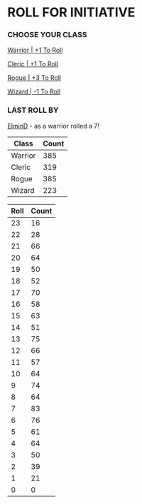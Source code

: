 # ROLL FOR INITIATIVE
### CHOOSE YOUR CLASS

[Warrior | +1 To Roll](https://github.com/benjaminsampica/benjaminsampica/issues/new?title=roll%7Cwarrior&body=Just+click+%27Submit+new+issue%27.)

[Cleric | +1 To Roll](https://github.com/benjaminsampica/benjaminsampica/issues/new?title=roll%7Ccleric&body=Just+click+%27Submit+new+issue%27.)

[Rogue | +3 To Roll](https://github.com/benjaminsampica/benjaminsampica/issues/new?title=roll%7Crogue&body=Just+click+%27Submit+new+issue%27.)

[Wizard | -1 To Roll](https://github.com/benjaminsampica/benjaminsampica/issues/new?title=roll%7Cwizard&body=Just+click+%27Submit+new+issue%27.)
### LAST ROLL BY
[ElminD](https://www.github.com/ElminD) - as a warrior rolled a 7!

|Class|Count|
|-|-|
|Warrior|385|
|Cleric|319|
|Rogue|385|
|Wizard|223|

|Roll|Count|
|-|-|
|23|16
|22|28
|21|66
|20|64
|19|50
|18|52
|17|70
|16|58
|15|63
|14|51
|13|75
|12|66
|11|57
|10|64
|9|74
|8|64
|7|83
|6|76
|5|61
|4|64
|3|50
|2|39
|1|21
|0|0
